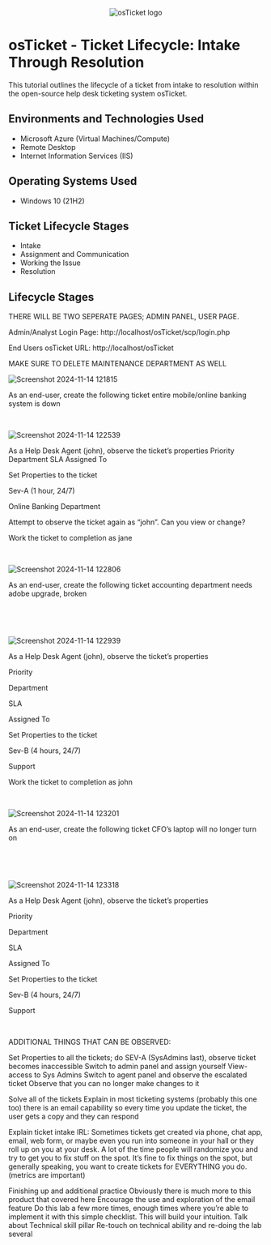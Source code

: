 <p align="center">
<img src="https://i.imgur.com/Clzj7Xs.png" alt="osTicket logo"/>
</p>

<h1>osTicket - Ticket Lifecycle: Intake Through Resolution</h1>
This tutorial outlines the lifecycle of a ticket from intake to resolution within the open-source help desk ticketing system osTicket.<br />


<h2>Environments and Technologies Used</h2>

- Microsoft Azure (Virtual Machines/Compute)
- Remote Desktop
- Internet Information Services (IIS)

<h2>Operating Systems Used </h2>

- Windows 10</b> (21H2)

<h2>Ticket Lifecycle Stages</h2>

- Intake
- Assignment and Communication
- Working the Issue
- Resolution

<h2>Lifecycle Stages</h2>


THERE WILL BE TWO SEPERATE PAGES; ADMIN PANEL, USER PAGE.

Admin/Analyst Login Page:
http://localhost/osTicket/scp/login.php 

End Users osTicket URL:
http://localhost/osTicket 

MAKE SURE TO DELETE MAINTENANCE DEPARTMENT AS WELL


<p>

![Screenshot 2024-11-14 121815](https://github.com/user-attachments/assets/b05d3c04-19e2-4547-83d6-bc254c978d59)

</p>
<p>

As an end-user, create the following ticket
entire mobile/online banking system is down

</p>
<br />

<p>

![Screenshot 2024-11-14 122539](https://github.com/user-attachments/assets/66cdbcdd-d575-4c8c-9c7b-ca94b4ab927c)

</p>
<p>
As a Help Desk Agent (john), observe the ticket’s properties
	Priority
	Department
	SLA
	Assigned To

Set Properties to the ticket

Sev-A (1 hour, 24/7)

Online Banking Department

Attempt to observe the ticket again as “john”. Can you view or change?

Work the ticket to completion as jane
</p>
<br />

<p>

![Screenshot 2024-11-14 122806](https://github.com/user-attachments/assets/e32d4773-8d5b-45f5-8761-f06ddf9d506e)

</p>
<p>

As an end-user, create the following ticket
accounting department needs adobe upgrade, broken

</p>
<br />
</p>
<br />

<p>

![Screenshot 2024-11-14 122939](https://github.com/user-attachments/assets/e5c6cb79-20f7-4993-8066-c06038fbcced)

</p>
<p>
As a Help Desk Agent (john), observe the ticket’s properties

Priority

Department
	
SLA
	
Assigned To

Set Properties to the ticket

Sev-B (4 hours, 24/7)

Support

Work the ticket to completion as john

</p>
<br />

<p>

![Screenshot 2024-11-14 123201](https://github.com/user-attachments/assets/28027bc4-41c9-40f4-97da-8549bcceae8f)

</p>
<p>

  As an end-user, create the following ticket
CFO’s laptop will no longer turn on

</p>
<br />
</p>
<br />

<p>

![Screenshot 2024-11-14 123318](https://github.com/user-attachments/assets/789b35b8-8a13-4347-8528-a74d6bfd70a9)

</p>
<p>
As a Help Desk Agent (john), observe the ticket’s properties
	
 Priority
	
 Department
	
 SLA
	
 Assigned To

Set Properties to the ticket

Sev-B (4 hours, 24/7)

Support

</p>
<br />

ADDITIONAL THINGS THAT CAN BE OBSERVED:

Set Properties to all the tickets; do SEV-A (SysAdmins last), observe ticket becomes inaccessible
Switch to admin panel and assign yourself View-access to Sys Admins
Switch to agent panel and observe the escalated ticket
Observe that you can no longer make changes to it

Solve all of the tickets
Explain in most ticketing systems (probably this one too) there is an email capability so every time you update the ticket, the user gets a copy and they can respond

Explain ticket intake IRL:
Sometimes tickets get created via phone, chat app, email, web form, or maybe even you run into someone in your hall or they roll up on you at your desk.
A lot of the time people will randomize you and try to get you to fix stuff on the spot. It’s fine to fix things on the spot, but generally speaking, you want to create tickets for EVERYTHING you do. (metrics are important)

Finishing up and additional practice
Obviously there is much more to this product that covered here
Encourage the use and exploration of the email feature
Do this lab a few more times, enough times where you’re able to implement it with this simple checklist. This will build your intuition.
Talk about Technical skill pillar
Re-touch on technical ability and re-doing the lab several
